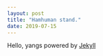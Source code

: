 ```yaml
---
layout: post
title: "Hamhuman stand."
date: 2019-07-15
---
```

Hello, yangs
powered by [Jekyll](http://jekyllrb.com)
